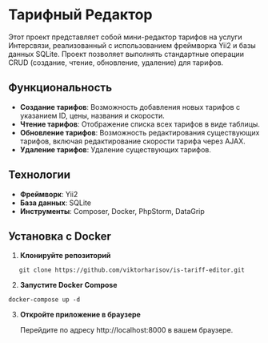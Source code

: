 # Тарифный Редактор

Этот проект представляет собой мини-редактор тарифов на услуги Интерсвязи, реализованный с использованием фреймворка Yii2 и базы данных SQLite. Проект позволяет выполнять стандартные операции CRUD (создание, чтение, обновление, удаление) для тарифов.

## Функциональность

- **Создание тарифов**: Возможность добавления новых тарифов с указанием ID, цены, названия и скорости.
- **Чтение тарифов**: Отображение списка всех тарифов в виде таблицы.
- **Обновление тарифов**: Возможность редактирования существующих тарифов, включая редактирование скорости тарифа через AJAX.
- **Удаление тарифов**: Удаление существующих тарифов.

## Технологии

- **Фреймворк**: Yii2
- **База данных**: SQLite
- **Инструменты**: Composer, Docker, PhpStorm, DataGrip

## Установка с Docker
1. **Клонируйте репозиторий**
```
   git clone https://github.com/viktorharisov/is-tariff-editor.git
```
   
2. **Запустите Docker Compose**
```
docker-compose up -d
```
3. **Откройте приложение в браузере**

   Перейдите по адресу http://localhost:8000 в вашем браузере.
